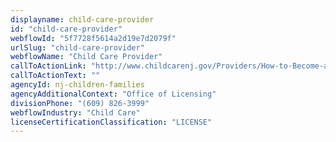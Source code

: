 ```yaml
---
displayname: child-care-provider
id: "child-care-provider"
webflowId: "5f7728f5614a2d19e7d2079f"
urlSlug: "child-care-provider"
webflowName: "Child Care Provider"
callToActionLink: "http://www.childcarenj.gov/Providers/How-to-Become-a-Provider"
callToActionText: ""
agencyId: nj-children-families
agencyAdditionalContext: "Office of Licensing"
divisionPhone: "(609) 826-3999"
webflowIndustry: "Child Care"
licenseCertificationClassification: "LICENSE"
---
```

